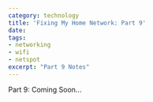 ```yaml
---
category: technology
title: 'Fixing My Home Network: Part 9'
date:
tags:
- networking
- wifi
- netspot
excerpt: "Part 9 Notes"
---
```


Part 9: Coming Soon...
